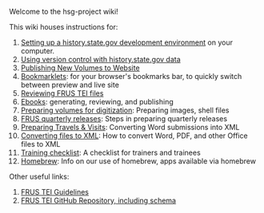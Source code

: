 Welcome to the hsg-project wiki!

This wiki houses instructions for:

1. [Setting up a history.state.gov development environment](setup) on your computer.  
1. [Using version control with history.state.gov data](version-control)
1. [Publishing New Volumes to Website](publishing-new-volumes-to-website)
1. [Bookmarklets](bookmarklets): for your browser's bookmarks bar, to quickly switch between preview and live site 
1. [Reviewing FRUS TEI files](reviewing-frus-tei)
1. [Ebooks](ebooks): generating, reviewing, and publishing
1. [Preparing volumes for digitization](preparing-volumes-for-digitization): Preparing images, shell files
1. [FRUS quarterly releases](quarterly-releases): Steps in preparing quarterly releases
1. [Preparing Travels & Visits](preparing-travels-&-visits): Converting Word submissions into XML
1. [Converting files to XML](converting-files-to-xml): How to convert Word, PDF, and other Office files to XML
1. [Training checklist](training-checklist): A checklist for trainers and trainees
1. [Homebrew](homebrew): Info on our use of homebrew, apps available via homebrew

Other useful links:

1. [FRUS TEI Guidelines](http://static.history.state.gov/temp/frus-tei-guidelines.html)
1. [FRUS TEI GitHub Repository, including schema](https://github.com/historyatstate/frus)